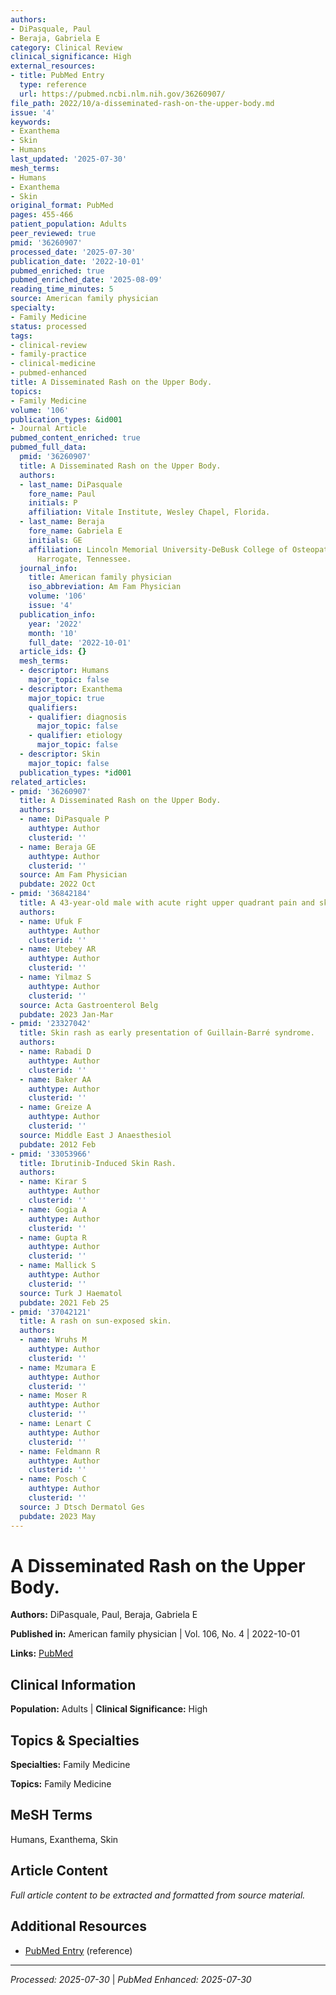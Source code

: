 ```yaml
---
authors:
- DiPasquale, Paul
- Beraja, Gabriela E
category: Clinical Review
clinical_significance: High
external_resources:
- title: PubMed Entry
  type: reference
  url: https://pubmed.ncbi.nlm.nih.gov/36260907/
file_path: 2022/10/a-disseminated-rash-on-the-upper-body.md
issue: '4'
keywords:
- Exanthema
- Skin
- Humans
last_updated: '2025-07-30'
mesh_terms:
- Humans
- Exanthema
- Skin
original_format: PubMed
pages: 455-466
patient_population: Adults
peer_reviewed: true
pmid: '36260907'
processed_date: '2025-07-30'
publication_date: '2022-10-01'
pubmed_enriched: true
pubmed_enriched_date: '2025-08-09'
reading_time_minutes: 5
source: American family physician
specialty:
- Family Medicine
status: processed
tags:
- clinical-review
- family-practice
- clinical-medicine
- pubmed-enhanced
title: A Disseminated Rash on the Upper Body.
topics:
- Family Medicine
volume: '106'
publication_types: &id001
- Journal Article
pubmed_content_enriched: true
pubmed_full_data:
  pmid: '36260907'
  title: A Disseminated Rash on the Upper Body.
  authors:
  - last_name: DiPasquale
    fore_name: Paul
    initials: P
    affiliation: Vitale Institute, Wesley Chapel, Florida.
  - last_name: Beraja
    fore_name: Gabriela E
    initials: GE
    affiliation: Lincoln Memorial University-DeBusk College of Osteopathic Medicine,
      Harrogate, Tennessee.
  journal_info:
    title: American family physician
    iso_abbreviation: Am Fam Physician
    volume: '106'
    issue: '4'
  publication_info:
    year: '2022'
    month: '10'
    full_date: '2022-10-01'
  article_ids: {}
  mesh_terms:
  - descriptor: Humans
    major_topic: false
  - descriptor: Exanthema
    major_topic: true
    qualifiers:
    - qualifier: diagnosis
      major_topic: false
    - qualifier: etiology
      major_topic: false
  - descriptor: Skin
    major_topic: false
  publication_types: *id001
related_articles:
- pmid: '36260907'
  title: A Disseminated Rash on the Upper Body.
  authors:
  - name: DiPasquale P
    authtype: Author
    clusterid: ''
  - name: Beraja GE
    authtype: Author
    clusterid: ''
  source: Am Fam Physician
  pubdate: 2022 Oct
- pmid: '36842184'
  title: A 43-year-old male with acute right upper quadrant pain and skin rash.
  authors:
  - name: Ufuk F
    authtype: Author
    clusterid: ''
  - name: Utebey AR
    authtype: Author
    clusterid: ''
  - name: Yilmaz S
    authtype: Author
    clusterid: ''
  source: Acta Gastroenterol Belg
  pubdate: 2023 Jan-Mar
- pmid: '23327042'
  title: Skin rash as early presentation of Guillain-Barré syndrome.
  authors:
  - name: Rabadi D
    authtype: Author
    clusterid: ''
  - name: Baker AA
    authtype: Author
    clusterid: ''
  - name: Greize A
    authtype: Author
    clusterid: ''
  source: Middle East J Anaesthesiol
  pubdate: 2012 Feb
- pmid: '33053966'
  title: Ibrutinib-Induced Skin Rash.
  authors:
  - name: Kirar S
    authtype: Author
    clusterid: ''
  - name: Gogia A
    authtype: Author
    clusterid: ''
  - name: Gupta R
    authtype: Author
    clusterid: ''
  - name: Mallick S
    authtype: Author
    clusterid: ''
  source: Turk J Haematol
  pubdate: 2021 Feb 25
- pmid: '37042121'
  title: A rash on sun-exposed skin.
  authors:
  - name: Wruhs M
    authtype: Author
    clusterid: ''
  - name: Mzumara E
    authtype: Author
    clusterid: ''
  - name: Moser R
    authtype: Author
    clusterid: ''
  - name: Lenart C
    authtype: Author
    clusterid: ''
  - name: Feldmann R
    authtype: Author
    clusterid: ''
  - name: Posch C
    authtype: Author
    clusterid: ''
  source: J Dtsch Dermatol Ges
  pubdate: 2023 May
---
```


# A Disseminated Rash on the Upper Body.

**Authors:** DiPasquale, Paul, Beraja, Gabriela E

**Published in:** American family physician | Vol. 106, No. 4 | 2022-10-01

**Links:** [PubMed](https://pubmed.ncbi.nlm.nih.gov/36260907/)

## Clinical Information

**Population:** Adults | **Clinical Significance:** High

## Topics & Specialties

**Specialties:** Family Medicine

**Topics:** Family Medicine

## MeSH Terms

Humans, Exanthema, Skin

## Article Content

*Full article content to be extracted and formatted from source material.*

## Additional Resources

- [PubMed Entry](https://pubmed.ncbi.nlm.nih.gov/36260907/) (reference)

---

*Processed: 2025-07-30* | *PubMed Enhanced: 2025-07-30*
